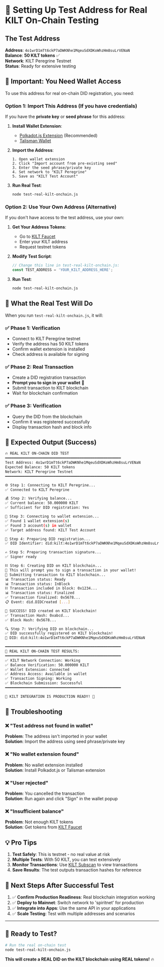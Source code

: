 # 🔑 Setting Up Test Address for Real KILT On-Chain Testing

## The Test Address

**Address**: `4o1wrD1mTt6ckP7aDWKNhe1MqeuSdXDKoWhzHm8suLrVENaN`  
**Balance**: **50 KILT tokens** ✅  
**Network**: KILT Peregrine Testnet  
**Status**: Ready for extensive testing  

## 🚨 Important: You Need Wallet Access

To use this address for real on-chain DID registration, you need:

### Option 1: Import This Address (If you have credentials)
If you have the **private key** or **seed phrase** for this address:

1. **Install Wallet Extension**:
   - [Polkadot.js Extension](https://polkadot.js.org/extension/) (Recommended)
   - [Talisman Wallet](https://talisman.xyz/)

2. **Import the Address**:
   ```
   1. Open wallet extension
   2. Click "Import account from pre-existing seed"
   3. Enter the seed phrase/private key
   4. Set network to "KILT Peregrine"
   5. Save as "KILT Test Account"
   ```

3. **Run Real Test**:
   ```bash
   node test-real-kilt-onchain.js
   ```

### Option 2: Use Your Own Address (Alternative)
If you don't have access to the test address, use your own:

1. **Get Your Address Tokens**:
   - Go to [KILT Faucet](https://faucet.peregrine.kilt.io/)
   - Enter your KILT address
   - Request testnet tokens

2. **Modify Test Script**:
   ```javascript
   // Change this line in test-real-kilt-onchain.js:
   const TEST_ADDRESS = 'YOUR_KILT_ADDRESS_HERE';
   ```

3. **Run Test**:
   ```bash
   node test-real-kilt-onchain.js
   ```

## 🧪 What the Real Test Will Do

When you run `test-real-kilt-onchain.js`, it will:

### ✅ **Phase 1: Verification**
- Connect to KILT Peregrine testnet
- Verify the address has 50 KILT tokens
- Confirm wallet extension is installed
- Check address is available for signing

### ✅ **Phase 2: Real Transaction**
- Create a DID registration transaction
- **Prompt you to sign in your wallet** 🔐
- Submit transaction to KILT blockchain
- Wait for blockchain confirmation

### ✅ **Phase 3: Verification**
- Query the DID from the blockchain
- Confirm it was registered successfully
- Display transaction hash and block info

## 🎯 Expected Output (Success)

```bash
🔥 REAL KILT ON-CHAIN DID TEST
━━━━━━━━━━━━━━━━━━━━━━━━━━━━━━━━━━━━━━━━━━━━━━━━━━━━━
Test Address: 4o1wrD1mTt6ckP7aDWKNhe1MqeuSdXDKoWhzHm8suLrVENaN
Expected Balance: 50 KILT tokens
Network: KILT Peregrine Testnet
━━━━━━━━━━━━━━━━━━━━━━━━━━━━━━━━━━━━━━━━━━━━━━━━━━━━━

🌐 Step 1: Connecting to KILT Peregrine...
✅ Connected to KILT Peregrine

💰 Step 2: Verifying balance...
✅ Current balance: 50.000000 KILT
✅ Sufficient for DID registration: Yes

🔐 Step 3: Connecting to wallet extension...
✅ Found 1 wallet extension(s)
✅ Found 3 account(s) in wallet
✅ Target address found: KILT Test Account

📝 Step 4: Preparing DID registration...
✅ DID Identifier: did:kilt:4o1wrD1mTt6ckP7aDWKNhe1MqeuSdXDKoWhzHm8suLrVENaN

✍️ Step 5: Preparing transaction signature...
✅ Signer ready

⛓️ Step 6: Creating DID on KILT blockchain...
🚨 This will prompt you to sign a transaction in your wallet!
📡 Submitting transaction to KILT blockchain...
📊 Transaction status: Ready
📊 Transaction status: InBlock
⛓️ Transaction included in block: 0x1234...
📊 Transaction status: Finalized
✅ Transaction finalized: 0x5678...
📋 Event: did.DIDCreated [...]

🎉 SUCCESS! DID created on KILT blockchain!
✅ Transaction Hash: 0xabcd...
✅ Block Hash: 0x5678...

🔍 Step 7: Verifying DID on blockchain...
✅ DID successfully registered on KILT blockchain!
📄 DID: did:kilt:4o1wrD1mTt6ckP7aDWKNhe1MqeuSdXDKoWhzHm8suLrVENaN

━━━━━━━━━━━━━━━━━━━━━━━━━━━━━━━━━━━━━━━━━━━━━━━━━━━━━
🎯 REAL KILT ON-CHAIN TEST RESULTS:
━━━━━━━━━━━━━━━━━━━━━━━━━━━━━━━━━━━━━━━━━━━━━━━━━━━━━
✅ KILT Network Connection: Working
✅ Balance Verification: 50.000000 KILT
✅ Wallet Extension: Connected
✅ Address Access: Available in wallet
✅ Transaction Signing: Working
✅ Blockchain Submission: Successful
━━━━━━━━━━━━━━━━━━━━━━━━━━━━━━━━━━━━━━━━━━━━━━━━━━━━━

🚀 KILT INTEGRATION IS PRODUCTION READY! 🚀
```

## 🐛 Troubleshooting

### ❌ "Test address not found in wallet"
**Problem**: The address isn't imported in your wallet  
**Solution**: Import the address using seed phrase/private key

### ❌ "No wallet extension found"
**Problem**: No wallet extension installed  
**Solution**: Install Polkadot.js or Talisman extension

### ❌ "User rejected"
**Problem**: You cancelled the transaction  
**Solution**: Run again and click "Sign" in the wallet popup

### ❌ "Insufficient balance"
**Problem**: Not enough KILT tokens  
**Solution**: Get tokens from [KILT Faucet](https://faucet.peregrine.kilt.io/)

## 💡 Pro Tips

1. **Test Safely**: This is testnet - no real value at risk
2. **Multiple Tests**: With 50 KILT, you can test extensively  
3. **Monitor Transactions**: Use [KILT Subscan](https://kilt.subscan.io/) to view transactions
4. **Save Results**: The test outputs transaction hashes for reference

## 🎯 Next Steps After Successful Test

1. ✅ **Confirm Production Readiness**: Real blockchain integration working
2. ✅ **Deploy to Mainnet**: Switch network to 'spiritnet' for production
3. ✅ **Integrate into Apps**: Use the same API in your applications
4. ✅ **Scale Testing**: Test with multiple addresses and scenarios

---

## 🚀 Ready to Test?

```bash
# Run the real on-chain test
node test-real-kilt-onchain.js
```

**This will create a REAL DID on the KILT blockchain using REAL tokens!** 🔥
